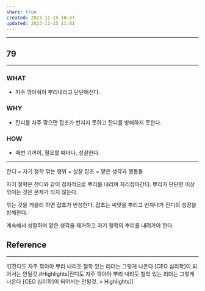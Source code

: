 ```yaml
---
share: true
created: 2023-11-15 10:47
updated: 2023-11-15 11:01
---
```


---
## 79
---
### WHAT
- 자주 깎아줘야 뿌리내리고 단단해진다.
### WHY
- 잔디를 자주 깎으면 잡초가 번지지 못하고 잔디를 방해하지 못한다.
### HOW
- 매번 기꺼이, 필요할 때마다, 성찰한다.
---

잔디 = 자기 철학
깎는 행위 = 성찰
잡초 = 얕은 생각과 행동들

자기 철학은 잔디와 같이 점차적으로 뿌리를 내리며 자리잡아간다.
뿌리가 단단한 이상 깎이는 것은 문제가 되지 않는다.

깎는 것을 게을리 하면 잡초가 번성한다.
잡초는 씨앗을 뿌리고 번져나가 잔디의 성장을 방해한다.

계속해서 성찰하며 얕은 생각을 제거하고
자기 철학의 뿌리를 내려가야 한다.

## Reference
---
![[잔디도 자주 깎아야 뿌리 내리듯 철학 있는 리더는 그렇게 나온다 [CEO 심리학]이 되어서는 안될것.#Highlights|잔디도 자주 깎아야 뿌리 내리듯 철학 있는 리더는 그렇게 나온다 [CEO 심리학]이 되어서는 안될것. > Highlights]]
